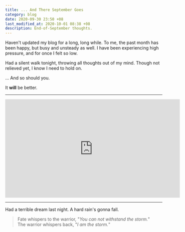 ```yaml
---
title: ... And There September Goes
category: blog
date: 2020-09-30 23:50 +08
last_modified_at: 2020-10-01 08:38 +08
description: End-of-September thoughts.
---
```


Haven't updated my blog for a long, long while. To me, the past month has been happy, but busy and unsteady as well. I have been experiencing high pressure, and for once I felt so low.

Had a silent walk tonight, throwing all thoughts out of my mind. Though not relieved yet, I know I need to hold on.

... And so should you.

It **will** be better.

<hr>

<div class="video-container-wrapper"><div class="video-container"><iframe width="560" height="315" src="https://www.youtube.com/embed/YLp2cW7ICCU" frameborder="0" allow="accelerometer; autoplay; clipboard-write; encrypted-media; gyroscope; picture-in-picture" allowfullscreen></iframe></div></div>

<hr>

Had a terrible dream last night. A hard rain's gonna fall.

> Fate whispers to the warrior, "*You can not withstand the storm.*"  
> The warrior whispers back, "*I am the storm.*"
